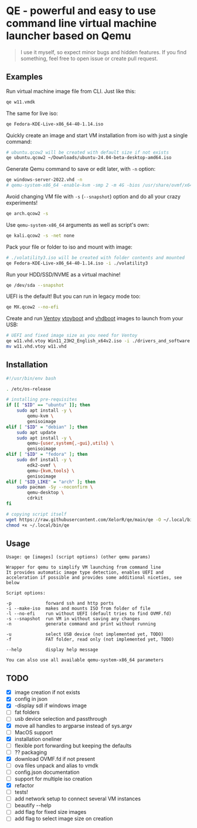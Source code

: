 # QE - powerful and easy to use command line virtual machine launcher based on Qemu

> I use it myself, so expect minor bugs and hidden features.
> If you find something, feel free to open issue or create pull request.

## Examples

Run virtual machine image file from CLI. Just like this:
```bash
qe w11.vmdk
```

The same for live iso:
```bash
qe Fedora-KDE-Live-x86_64-40-1.14.iso
```

Quickly create an image and start VM installation from iso with just a single command:
```bash
# ubuntu.qcow2 will be created with default size if not exists
qe ubuntu.qcow2 ~/Downloads/ubuntu-24.04-beta-desktop-amd64.iso
```

Generate Qemu command to save or edit later, with `-n` option:
```bash
qe windows-server-2022.vhd -n
# qemu-system-x86_64 -enable-kvm -smp 2 -m 4G -bios /usr/share/ovmf/x64/OVMF.fd -drive file=windows-server-2022.vhd,format=vpc,index=0,media=disk -display sdl
```

Avoid changing VM file with `-s` (`--snapshot`) option and do all your crazy experiments!
```bash
qe arch.qcow2 -s
```

Use `qemu-system-x86_64` arguments as well as script's own:
```bash
qe kali.qcow2 -s -net none
```

Pack your file or folder to iso and mount with image:
```bash
# ./volatility3.iso will be created with folder contents and mounted
qe Fedora-KDE-Live-x86_64-40-1.14.iso -i ./volatility3
```

Run your HDD/SSD/NVME as a virtual machine!
```bash
qe /dev/sda --snapshot
```

UEFI is the default! But you can run in legacy mode too:
```bash
qe MX.qcow2 --no-efi
```

Create and run [Ventoy](https://ventoy.net/en/index.html) [vtoyboot](https://ventoy.net/en/plugin_vtoyboot.html) and [vhdboot](https://ventoy.net/en/plugin_vhdboot.html) images to launch from your USB:
```bash
# UEFI and fixed image size as you need for Ventoy
qe w11.vhd.vtoy Win11_23H2_English_x64v2.iso -i ./drivers_and_software
mv w11.vhd.vtoy w11.vhd
```

## Installation

```bash
#!/usr/bin/env bash

. /etc/os-release

# installing pre-requisites
if [[ "$ID" == "ubuntu" ]]; then
	sudo apt install -y \
		qemu-kvm \
		genisoimage
elif [ "$ID" = "debian" ]; then
	sudo apt update
	sudo apt install -y \
		qemu-{user,system{,-gui},utils} \
		genisoimage
elif [ "$ID" = "fedora" ]; then
	sudo dnf install -y \
		edk2-ovmf \
		qemu-{kvm,tools} \
		genisoimage
elif [ "$ID_LIKE" = "arch" ]; then
	sudo pacman -Sy --noconfirm \
		qemu-desktop \
		cdrkit
fi

# copying script itself
wget https://raw.githubusercontent.com/XelorR/qe/main/qe -O ~/.local/bin/qe
chmod +x ~/.local/bin/qe
```

## Usage

```
Usage: qe [images] (script options) (other qemu params)

Wrapper for qemu to simplify VM launching from command line
It provides automatic image type detection, enables UEFI and acceleration if possible and provides some additional niceties, see below

Script options:

-p             forward ssh and http ports
-i --make-iso  makes and mounts ISO from folder of file
-l --no-efi    run without UEFI (default tries to find OVMF.fd)
-s --snapshot  run VM in without saving any changes
-n             generate command and print without running

-u             select USB device (not implemented yet, TODO)
-f             FAT folder, read only (not implemented yet, TODO)

--help         display help message

You can also use all available qemu-system-x86_64 parameters
```

## TODO

- [x] image creation if not exists
- [x] config in json
- [x] -display sdl if windows image
- [ ] fat folders
- [ ] usb device selection and passthrough
- [x] move all handles to argparse instead of sys.argv
- [ ] MacOS support
- [x] installation oneliner
- [ ] flexible port forwarding but keeping the defaults
- [ ] ?? packaging
- [x] download OVMF.fd if not present
- [ ] ova files unpack and alias to vmdk
- [ ] config.json documentation
- [ ] support for multiple iso creation
- [x] refactor
- [ ] tests!
- [ ] add network setup to connect several VM instances
- [ ] beautify --help
- [ ] add flag for fixed size images
- [ ] add flag to select image size on creation
